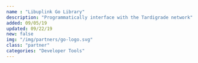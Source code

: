 ```yaml
---
name : "Libuplink Go Library"
description: "Programmatically interface with the Tardigrade network"
added: 09/05/19
updated: 09/22/19
new: false
img: "/img/partners/go-logo.svg"
class: "partner"
categories: "Developer Tools"
---
```

